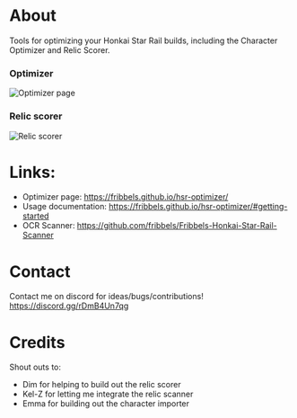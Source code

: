# About

Tools for optimizing your Honkai Star Rail builds, including the Character Optimizer and Relic Scorer.

### Optimizer

![Optimizer page](https://i.imgur.com/MzLfoSN.png)

### Relic scorer

![Relic scorer](https://i.imgur.com/j7HJMO3.png)

# Links: 

* Optimizer page: https://fribbels.github.io/hsr-optimizer/
* Usage documentation: https://fribbels.github.io/hsr-optimizer/#getting-started
* OCR Scanner: https://github.com/fribbels/Fribbels-Honkai-Star-Rail-Scanner

# Contact

Contact me on discord for ideas/bugs/contributions! https://discord.gg/rDmB4Un7qg

# Credits

Shout outs to:
* Dim for helping to build out the relic scorer
* Kel-Z for letting me integrate the relic scanner
* Emma for building out the character importer